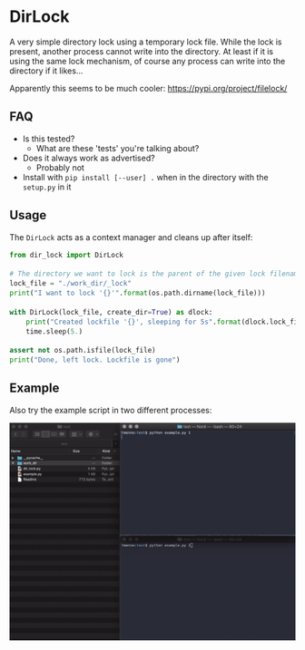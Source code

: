 # DirLock

A very simple directory lock using a temporary lock file.
While the lock is present, another process cannot write into the directory.
At least if it is using the same lock mechanism, of course any process can write into the directory if it likes...

Apparently this seems to be much cooler: https://pypi.org/project/filelock/

## FAQ

- Is this tested?
    + What are these 'tests' you're talking about?
- Does it always work as advertised?
    + Probably not
- Install with `pip install [--user] .` when in the directory with the `setup.py` in it

## Usage

The `DirLock` acts as a context manager and cleans up after itself:

```python
from dir_lock import DirLock

# The directory we want to lock is the parent of the given lock filename
lock_file = "./work_dir/_lock"
print("I want to lock '{}'".format(os.path.dirname(lock_file)))

with DirLock(lock_file, create_dir=True) as dlock:
    print("Created lockfile '{}', sleeping for 5s".format(dlock.lock_file))
    time.sleep(5.)

assert not os.path.isfile(lock_file)
print("Done, left lock. Lockfile is gone")
```

## Example

Also try the example script in two different processes:

![Example](example/example.gif)
